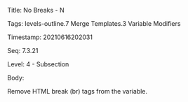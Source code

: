 Title:  No Breaks - N

Tags:   levels-outline.7 Merge Templates.3 Variable Modifiers

Timestamp: 20210616202031

Seq:    7.3.21

Level:  4 - Subsection

Body: 

Remove HTML break (br) tags from the variable.


